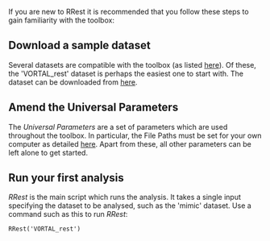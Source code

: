 If you are new to RRest it is recommended that you follow these steps to gain familiarity with the toolbox:

## Download a sample dataset
Several datasets are compatible with the toolbox (as listed [here](http://peterhcharlton.github.io/RRest/datasets.html)). Of these, the 'VORTAL_rest' dataset is perhaps the easiest one to start with. The dataset can be downloaded from [here](tbc).

## Amend the Universal Parameters
The _Universal Parameters_ are a set of parameters which are used throughout the toolbox. In particular, the File Paths must be set for your own computer as detailed [here](https://github.com/peterhcharlton/RRest/wiki/Universal-Parameters). Apart from these, all other parameters can be left alone to get started.

## Run your first analysis
_RRest_ is the main script which runs the analysis. It takes a single input specifying the dataset to be analysed, such as the 'mimic' dataset. Use a command such as this to run _RRest_:

`RRest('VORTAL_rest')`
